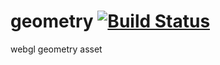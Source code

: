 geometry [![Build Status](https://travis-ci.org/nathanfaucett/js-geometry.svg?branch=master)](https://travis-ci.org/nathanfaucett/js-geometry)
======

webgl geometry asset
